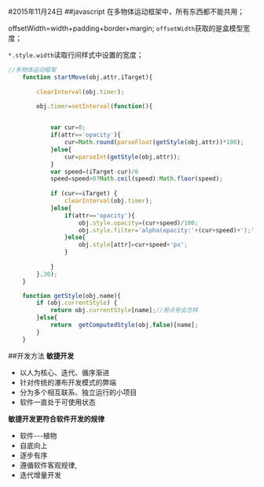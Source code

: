 #2015年11月24日
##javascript
在多物体运动框架中，所有东西都不能共用；

offsetWidth=width+padding+border+margin;
`offsetWidth`获取的是盒模型宽度；

`*.style.width`读取行间样式中设置的宽度；

```javascript
//多物体运动框架
    function startMove(obj,attr,iTarget){
        
        clearInterval(obj.timer);

        obj.timer=setInterval(function(){

            
            var cur=0;
            if(attr=='opacity'){
                cur=Math.round(parseFloat(getStyle(obj,attr))*100);
            }else{
                cur=parseInt(getStyle(obj,attr));
            }
            var speed=(iTarget-cur)/6
            speed=speed>0?Math.ceil(speed):Math.floor(speed);
            
            if (cur==iTarget) {
                clearInterval(obj.timer);
            }else{
                if(attr=='opacity'){
                    obj.style.opacity=(cur+speed)/100;
                    obj.style.filter='alpha(opacity:'+(cur+speed)+');';
                }else{
                    obj.style[attr]=cur+speed+'px';
                }
            
            }
        },30);
    }

    function getStyle(obj,name){
        if (obj.currentStyle) {
            return obj.currentStyle[name];//用点号会怎样
        }else{
            return  getComputedStyle(obj,false)[name];
        }
    }
```

##开发方法
**敏捷开发**

  - 以人为核心、迭代、循序渐进
  - 针对传统的瀑布开发模式的弊端
  - 分为多个相互联系、独立运行的小项目
  - 软件一直处于可使用状态

**敏捷开发更符合软件开发的规律**

 - 软件---植物
 - 自底向上
 - 逐步有序
 - 遵循软件客观规律,
 - 迭代增量开发
